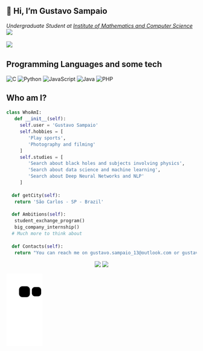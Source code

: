 <h2>👋 Hi, I’m Gustavo Sampaio </h2>
<p><em>Undergraduate Student at <a href="https://www.icmc.usp.br" target= "_blank">Institute of Mathematics and Computer Science </a><img src="https://media.giphy.com/media/wpoLqr5FT1sY0/giphy.gif" width="60"> 
</em></p>

<a href="https://www.linkedin.com/in/gustavo-sampaio-lima-935788205/" target="_blank"><img src="https://img.shields.io/badge/-LinkedIn-%230077B5?style=for-the-badge&logo=linkedin&logoColor=white" target="_blank"></a>

## Programming Languages and some tech
![C](https://img.shields.io/badge/c-%2300599C.svg?style=for-the-badge&logo=c&logoColor=white)
![Python](https://img.shields.io/badge/python-3670A0?style=for-the-badge&logo=python&logoColor=ffdd54)
![JavaScript](https://img.shields.io/badge/javascript-%23323330.svg?style=for-the-badge&logo=javascript&logoColor=%23F7DF1E)
![Java](https://img.shields.io/badge/Java-ED8B00?style=for-the-badge&logo=java&logoColor=white)
![PHP](https://img.shields.io/badge/PHP-777BB4?style=for-the-badge&logo=php&logoColor=white)

## Who am I?
 ```python
 class WhoAmI:
	def __init__(self):
      self.user = 'Gustavo Sampaio'
      self.hobbies = [
         'Play sports',
         'Photography and filming'
      ]
      self.studies = [
         'Search about black holes and subjects involving physics',
         'Search about data science and machine learning',
         'Search about Deep Neural Networks and NLP'
      ]
   
   def getCity(self):
   	return 'São Carlos - SP - Brazil'
   
   def Ambitions(self):
   	student_exchange_program()
   	big_company_internship()
   # Much more to think about
   
   def Contacts(self):
   	return "You can reach me on gustavo.sampaio_13@outlook.com or gustavo.sampaio@usp.br"
 ```
<div align="center">
	<img height="180em" src="https://github-readme-stats-git-masterrstaa-rickstaa.vercel.app/api?username=GusSampaio&show_icons=true&theme=tokyonight&include_all_commits=True"/>
	<img height="141em" src="https://github-readme-stats-git-masterrstaa-rickstaa.vercel.app/api/top-langs/?username=gussampaio&layout=compact&langs_count=7&theme=dark"/>
</div>

![Snake animation](https://github.com/leonemac/leonemac/blob/output/github-contribution-grid-snake.svg)

<!---
GusSampaio/GusSampaio is a ✨ special ✨ repository because its `README.md` (this file) appears on your GitHub profile.
You can click the Preview link to take a look at your changes.
--->
